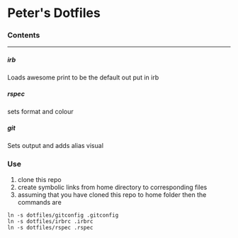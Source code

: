Peter's Dotfiles
================

### Contents
---------
##### irb
Loads awesome print to be the default out put in irb
##### rspec
sets format and colour
##### git
Sets output and adds alias visual

### Use
1. clone this repo
2. create symbolic links from home directory to corresponding files
3. assuming that you have cloned this repo to home folder then the commands are
```
ln -s dotfiles/gitconfig .gitconfig
ln -s dotfiles/irbrc .irbrc
ln -s dotfiles/rspec .rspec
```
